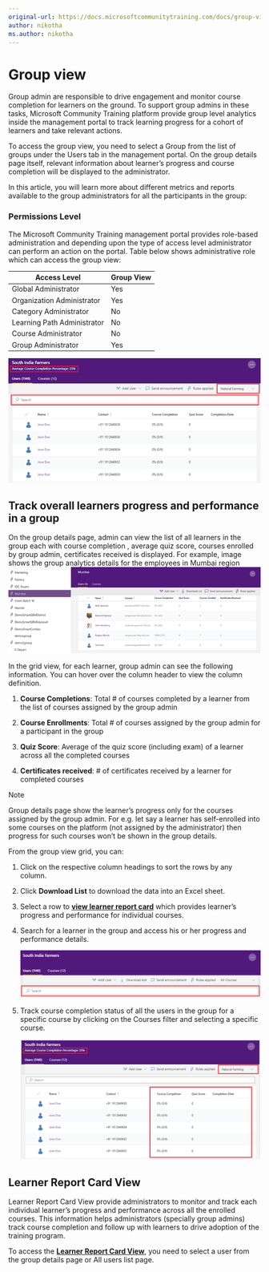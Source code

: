 ```yaml
--- 
original-url: https://docs.microsoftcommunitytraining.com/docs/group-view-report
author: nikotha
ms.author: nikotha
---
```


# Group view

Group admin are responsible to drive engagement and monitor course completion for learners on the ground. To support group admins in these tasks, Microsoft Community Training platform provide group level analytics inside the management portal to track learning progress for a cohort of learners and take relevant actions.

To access the group view, you need to select a Group from the list of groups under the Users tab in the management portal. On the group details page itself, relevant information about learner’s progress and course completion will be displayed to the administrator.

In this article, you will learn more about different metrics and reports available to the group administrators for all the participants in the group:

### Permissions Level

The Microsoft Community Training management portal provides role-based administration and depending upon the type of access level administrator can perform an action on the portal. Table below shows administrative role which can access the group view:  

|Access Level|  Group View|
 |---|---|
|Global Administrator| Yes |
|Organization Administrator |Yes|
|Category Administrator|No|
|Learning Path Administrator|No|
|Course Administrator|No|
|Group Administrator|Yes|

![image.png](../../media/image%28216%29.png)

## Track overall learners progress and performance in a group

On the group details page, admin can view the list of all learners in the group each with course completion , average quiz score, courses enrolled by group admin, certificates received is displayed. For example, image shows the group analytics details for the employees in Mumbai region
![image.png](../../media/image%2845%29.png)

In the grid view, for each learner, group admin can see the following information. You can hover over the column header to view the column definition.

1. **Course Completions**: Total # of courses completed by a learner from the list of courses assigned by the group admin

2. **Course Enrollments**: Total # of courses assigned by the group admin for a participant in the group

3. **Quiz Score**: Average of the quiz score (including exam) of a learner across all the completed courses

4. **Certificates received**: # of certificates received by a learner for completed courses

> [!NOTE]  
> Group details page show the learner’s progress only for the courses assigned by the group admin. For e.g. let say a learner has self-enrolled into some courses on the platform (not assigned by the administrator) then progress for such courses won’t be shown in the group details.

From the group view grid, you can:

1. Click on the respective column headings to sort the rows by any column.

2. Click **Download List** to download the data into an Excel sheet.

3. Select a row to [**view learner report card**](./6_learner-report-card-view) which provides learner’s progress and performance for individual courses.

4. Search for a learner in the group and access his or her progress and performance details.

    ![image.png](../../media/image%28217%29.png)

5. Track course completion status of all the users in the group for a specific course by clicking on the Courses filter and selecting a specific course.

    ![image.png](../../media/image%28218%29.png)

## Learner Report Card View

Learner Report Card View provide administrators to monitor and track each individual learner’s progress and performance across all the enrolled courses. This information helps administrators (specially group admins) track course completion and follow up with learners to drive adoption of the training program.

To access the [**Learner Report Card View**](./6_learner-report-card-view), you need to select a user from the group details page or All users list page.
